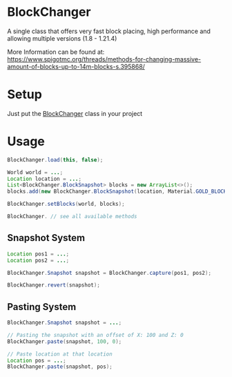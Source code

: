 # BlockChanger
<div align="center">
  
</div>
A single class that offers very fast block placing, high performance and allowing multiple versions (1.8 - 1.21.4)
  
More Information can be found at: https://www.spigotmc.org/threads/methods-for-changing-massive-amount-of-blocks-up-to-14m-blocks-s.395868/

# Setup
Just put the [BlockChanger](https://github.com/Devlrxxh/BlockChanger/blob/master/src/main/java/dev/lrxh/nms/blockChanger/BlockChanger.java) class in your project  
# Usage
```java
BlockChanger.load(this, false);

World world = ...;
Location location = ...;
List<BlockChanger.BlockSnapshot> blocks = new ArrayList<>();
blocks.add(new BlockChanger.BlockSnapshot(location, Material.GOLD_BLOCK);

BlockChanger.setBlocks(world, blocks);

BlockChanger. // see all available methods
``` 
## Snapshot System
```java
Location pos1 = ...;
Location pos2 = ...;

BlockChanger.Snapshot snapshot = BlockChanger.capture(pos1, pos2);

BlockChanger.revert(snapshot);
```
## Pasting System
```java
BlockChanger.Snapshot snapshot = ...;

// Pasting the snapshot with an offset of X: 100 and Z: 0
BlockChanger.paste(snapshot, 100, 0);

// Paste location at that location
Location pos = ...;
BlockChanger.paste(snapshot, pos);
``` 

